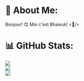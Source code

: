 # 💫 About Me:
Bonjour! 😊 Moi c'est Bhawuk! <🤠/>

# 📊 GitHub Stats:
![](https://github-readme-stats.vercel.app/api?username=geeky-bhawuk-arora&theme=default_repocard&hide_border=false&include_all_commits=true&count_private=true)<br/>
![](https://github-readme-streak-stats.herokuapp.com/?user=geeky-bhawuk-arora&theme=default_repocard&hide_border=false)<br/>
![](https://github-readme-stats.vercel.app/api/top-langs/?username=geeky-bhawuk-arora&theme=default_repocard&hide_border=false&include_all_commits=true&count_private=true&layout=compact)

